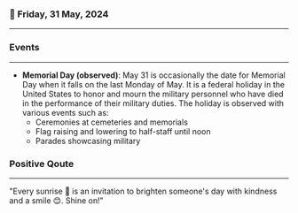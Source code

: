 ### 📅 Friday, 31 May, 2024
------
### Events
------
- **Memorial Day (observed)**: May 31 is occasionally the date for Memorial Day when it falls on the last Monday of May. It is a federal holiday in the United States to honor and mourn the military personnel who have died in the performance of their military duties. The holiday is observed with various events such as:
  - Ceremonies at cemeteries and memorials
  - Flag raising and lowering to half-staff until noon
  - Parades showcasing military
### Positive Qoute
------
"Every sunrise 🌅 is an invitation to brighten someone's day with kindness and a smile 😊. Shine on!"
